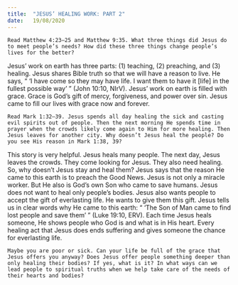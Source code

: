 ```yaml
---
title:  "JESUS’ HEALING WORK: PART 2"
date:   19/08/2020
---
```


`Read Matthew 4:23–25 and Matthew 9:35. What three things did Jesus do to meet people’s needs? How did these three things change people’s lives for the better?`

Jesus’ work on earth has three parts: (1) teaching, (2) preaching, and (3) healing. Jesus shares Bible truth so that we will have a reason to live. He says, “ ‘I have come so they may have life. I want them to have it [life] in the fullest possible way’ ” (John 10:10, NIrV). Jesus’ work on earth is filled with grace. Grace is God’s gift of mercy, forgiveness, and power over sin. Jesus came to fill our lives with grace now and forever.

`Read Mark 1:32–39. Jesus spends all day healing the sick and casting evil spirits out of people. Then the next morning He spends time in prayer when the crowds likely come again to Him for more healing. Then Jesus leaves for another city. Why doesn’t Jesus heal the people? Do you see His reason in Mark 1:38, 39?`

This story is very helpful. Jesus heals many people. The next day, Jesus leaves the crowds. They come looking for Jesus. They also need healing. So, why doesn’t Jesus stay and heal them? Jesus says that the reason He came to this earth is to preach the Good News. Jesus is not only a miracle worker. But He also is God’s own Son who came to save humans. Jesus does not want to heal only people’s bodies. Jesus also wants people to accept the gift of everlasting life. He wants to give them this gift. Jesus tells us in clear words why He came to this earth: “ ‘The Son of Man came to find lost people and save them’ ” (Luke 19:10, ERV). Each time Jesus heals someone, He shows people who God is and what is in His heart. Every healing act that Jesus does ends suffering and gives someone the chance for everlasting life.

`Maybe you are poor or sick. Can your life be full of the grace that Jesus offers you anyway? Does Jesus offer people something deeper than only healing their bodies? If yes, what is it? In what ways can we lead people to spiritual truths when we help take care of the needs of their hearts and bodies?`
